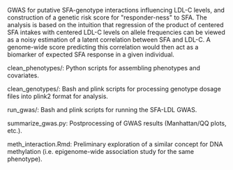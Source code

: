 GWAS for putative SFA-genotype interactions influencing LDL-C levels, and construction of a genetic risk score for "responder-ness" to SFA. The analysis is based on the intuition that regression of the product of centered SFA intakes with centered LDL-C levels on allele frequencies can be viewed as a noisy estimation of a latent correlation between SFA and LDL-C. A genome-wide score predicting this correlation would then act as a biomarker of expected SFA response in a given individual.

clean_phenotypes/: Python scripts for assembling phenotypes and covariates.

clean_genotypes/: Bash and plink scripts for processing genotype dosage files into plink2 format for analysis.

run_gwas/: Bash and plink scripts for running the SFA-LDL GWAS.

summarize_gwas.py: Postprocessing of GWAS results (Manhattan/QQ plots, etc.).

meth_interaction.Rmd: Preliminary exploration of a similar concept for DNA methylation (i.e. epigenome-wide association study for the same phenotype).
